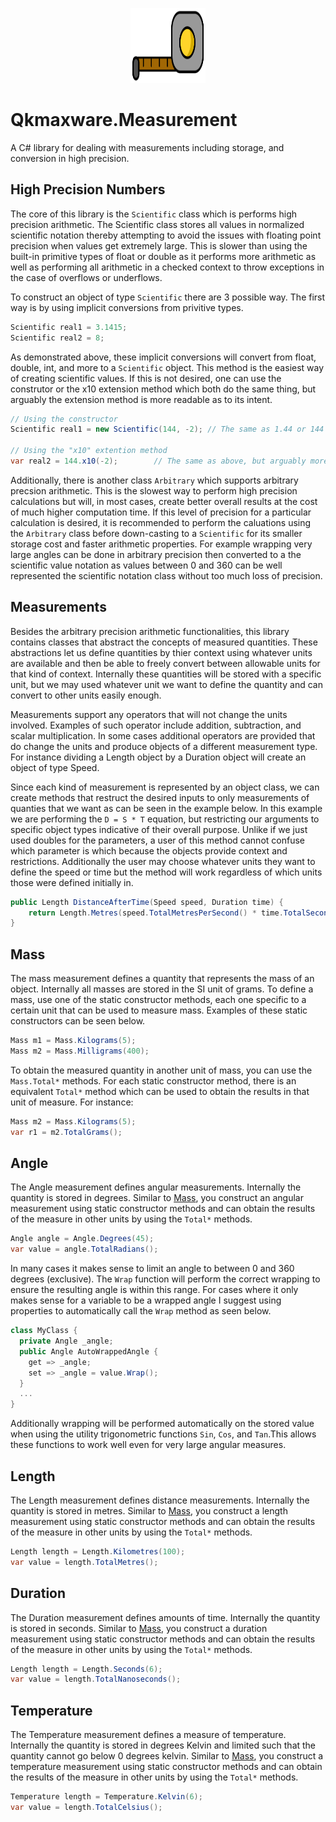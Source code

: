 <p align="center">
  <img width="120" height="120" src="logo.svg">
</p>

# Qkmaxware.Measurement
A C# library for dealing with measurements including storage, and conversion in high precision.

## High Precision Numbers
The core of this library is the `Scientific` class which is performs high precision arithmetic. The Scientific class stores all values in normalized scientific notation thereby attempting to avoid the issues with floating point precision when values get extremely large. This is slower than using the built-in primitive types of float or double as it performs more arithmetic as well as performing all arithmetic in a checked context to throw exceptions in the case of overflows or underflows. 

To construct an object of type `Scientific` there are 3 possible way. The first way is by using implicit conversions from privitive types.
```cs
Scientific real1 = 3.1415;
Scientific real2 = 8;
```
As demonstrated above, these implicit conversions will convert from float, double, int, and more to a `Scientific` object. This method is the easiest way of creating scientific values. If this is not desired, one can use the construtor or the x10 extension method which both do the same thing, but arguably the extension method is more readable as to its intent.
```cs
// Using the constructor
Scientific real1 = new Scientific(144, -2); // The same as 1.44 or 144 x 10^-2

// Using the "x10" extention method
var real2 = 144.x10(-2);        // The same as above, but arguably more readable 
```

Additionally, there is another class `Arbitrary` which supports arbitrary precsion arithmetic. This is the slowest way to perform high precision calculations but will, in most cases, create better overall results at the cost of much higher computation time. If this level of precision for a particular calculation is desired, it is recommended to perform the caluations using the `Arbitrary` class before down-casting to a `Scientific` for its smaller storage cost and faster arithmetic properties. For example wrapping very large angles can be done in arbitrary precision then converted to a the scientific value notation as values between 0 and 360 can be well represented the scientific notation class without too much loss of precision.

## Measurements
Besides the arbitrary precision arithmetic functionalities, this library contains classes that abstract the concepts of measured quantities. These abstractions let us define quantities by thier context using whatever units are available and then be able to freely convert between allowable units for that kind of context. Internally these quantities will be stored with a specific unit, but we may used whatever unit we want to define the quantity and can convert to other units easily enough.

Measurements support any operators that will not change the units involved. Examples of such operator include addition, subtraction, and scalar multiplication. In some cases additional operators are provided that do change the units and produce objects of a different measurement type. For instance dividing a Length object by a Duration object will create an object of type Speed. 

Since each kind of measurement is represented by an object class, we can create methods that restruct the desired inputs to only measurements of quanties that we want as can be seen in the example below. In this example we are performing the `D = S * T` equation, but restricting our arguments to specific object types indicative of their overall purpose. Unlike if we just used doubles for the parameters, a user of this method cannot confuse which parameter is which because the objects provide context and restrictions. Additionally the user may choose whatever units they want to define the speed or time but the method will work regardless of which units those were defined initially in. 

```cs
public Length DistanceAfterTime(Speed speed, Duration time) {
    return Length.Metres(speed.TotalMetresPerSecond() * time.TotalSeconds());
}
```

## Mass
The mass measurement defines a quantity that represents the mass of an object. Internally all masses are stored in the SI unit of grams. To define a mass, use one of the static constructor methods, each one specific to a certain unit that can be used to measure mass. Examples of these static constructors can be seen below.

```cs
Mass m1 = Mass.Kilograms(5);
Mass m2 = Mass.Milligrams(400);
```

To obtain the measured quantity in another unit of mass, you can use the `Mass.Total*` methods. For each static constructor method, there is an equivalent `Total*` method which can be used to obtain the results in that unit of measure. For instance:

```cs
Mass m2 = Mass.Kilograms(5);
var r1 = m2.TotalGrams();
```

## Angle
The Angle measurement defines angular measurements. Internally the quantity is stored in degrees. Similar to [Mass](#mass), you construct an angular measurement using static constructor methods and can obtain the results of the measure in other units by using the `Total*` methods. 

```cs
Angle angle = Angle.Degrees(45);
var value = angle.TotalRadians();
```

In many cases it makes sense to limit an angle to between 0 and 360 degrees (exclusive). The `Wrap` function will perform the correct wrapping to ensure the resulting angle is within this range. For cases where it only makes sense for a variable to be a wrapped angle I suggest using properties to automatically call the `Wrap` method as seen below.

```cs
class MyClass {
  private Angle _angle;
  public Angle AutoWrappedAngle {
    get => _angle;
    set => _angle = value.Wrap();
  }
  ...
}
```

Additionally wrapping will be performed automatically on the stored value when using the utility trigonometric functions `Sin`, `Cos`, and `Tan`.This allows these functions to work well even for very large angular measures. 

## Length
The Length measurement defines distance measurements. Internally the quantity is stored in metres. Similar to [Mass](#mass), you construct a length measurement using static constructor methods and can obtain the results of the measure in other units by using the `Total*` methods.

```cs
Length length = Length.Kilometres(100);
var value = length.TotalMetres();
```

## Duration
The Duration measurement defines amounts of time. Internally the quantity is stored in seconds. Similar to [Mass](#mass), you construct a duration measurement using static constructor methods and can obtain the results of the measure in other units by using the `Total*` methods.

```cs
Length length = Length.Seconds(6);
var value = length.TotalNanoseconds();
```

## Temperature
The Temperature measurement defines a measure of temperature. Internally the quantity is stored in degrees Kelvin and limited such that the quantity cannot go below 0 degrees kelvin. Similar to [Mass](#mass), you construct a temperature measurement using static constructor methods and can obtain the results of the measure in other units by using the `Total*` methods.

```cs
Temperature length = Temperature.Kelvin(6);
var value = length.TotalCelsius();
```
